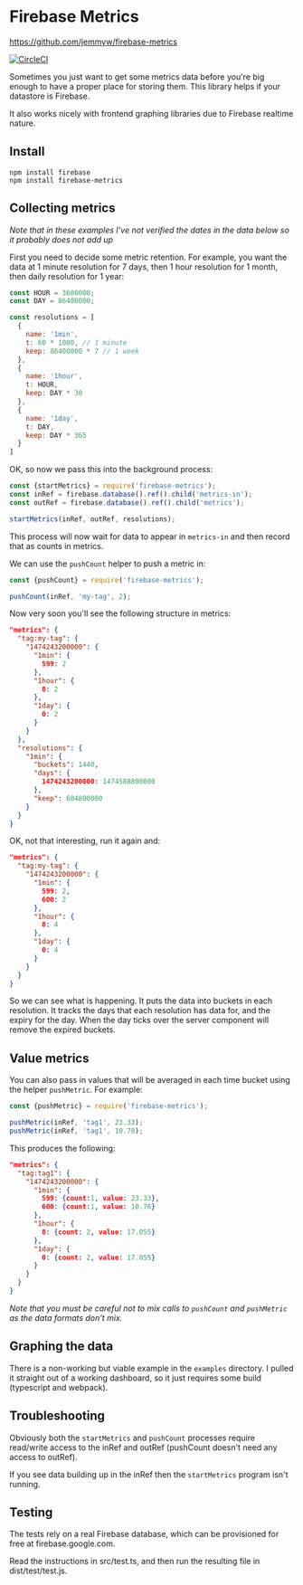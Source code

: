 # Firebase Metrics

https://github.com/jemmyw/firebase-metrics

[![CircleCI](https://circleci.com/gh/jemmyw/firebase-metrics.svg?style=svg)](https://circleci.com/gh/jemmyw/firebase-metrics)

Sometimes you just want to get some metrics data before you're big enough to have a proper place for storing them. This library helps if your datastore is Firebase.

It also works nicely with frontend graphing libraries due to Firebase realtime nature.

## Install

```
npm install firebase
npm install firebase-metrics
```

## Collecting metrics

*Note that in these examples I've not verified the dates in the data below so it probably does not add up*

First you need to decide some metric retention. For example, you want the data at 1 minute resolution for 7 days, then 1 hour resolution for 1 month, then daily resolution for 1 year:

```js
const HOUR = 3600000;
const DAY = 86400000;

const resolutions = [
  {
    name: '1min',
    t: 60 * 1000, // 1 minute
    keep: 86400000 * 7 // 1 week
  },
  {
    name: '1hour',
    t: HOUR,
    keep: DAY * 30
  },
  {
    name: '1day',
    t: DAY,
    keep: DAY * 365
  }
]
```

OK, so now we pass this into the background process:

```js
const {startMetrics} = require('firebase-metrics');
const inRef = firebase.database().ref().child('metrics-in');
const outRef = firebase.database().ref().child('metrics');

startMetrics(inRef, outRef, resolutions);
```

This process will now wait for data to appear in `metrics-in` and then record that as counts in metrics.

We can use the `pushCount` helper to push a metric in:

```js
const {pushCount} = require('firebase-metrics');

pushCount(inRef, 'my-tag', 2);
```

Now very soon you'll see the following structure in metrics:

```json
"metrics": {
  "tag:my-tag": {
    "1474243200000": {
      "1min": {
        599: 2
      },
      "1hour": {
        8: 2
      },
      "1day": {
        0: 2
      }
    }
  },
  "resolutions": {
    "1min": {
      "buckets": 1440,
      "days": {
        1474243200000: 1474588800000
      },
      "keep": 604800000 
    }
  }
}
```

OK, not that interesting, run it again and:


```json
"metrics": {
  "tag:my-tag": {
    "1474243200000": {
      "1min": {
        599: 2,
        600: 2
      },
      "1hour": {
        8: 4
      },
      "1day": {
        0: 4
      }
    }
  }
}
```

So we can see what is happening. It puts the data into buckets in each resolution. It tracks the days that each resolution has data for, and the expiry for the day. When the day ticks over the server component will remove the expired buckets.

## Value metrics

You can also pass in values that will be averaged in each time bucket using the helper `pushMetric`. For example:

```js
const {pushMetric} = require('firebase-metrics');

pushMetric(inRef, 'tag1', 23.33);
pushMetric(inRef, 'tag1', 10.78);
```

This produces the following:

```json
"metrics": {
  "tag:tag1": {
    "1474243200000": {
      "1min": {
        599: {count:1, value: 23.33},
        600: {count:1, value: 10.78}
      },
      "1hour": {
        8: {count: 2, value: 17.055}
      },
      "1day": {
        0: {count: 2, value: 17.055}
      }
    }
  }
}
```

*Note that you must be careful not to mix calls to `pushCount` and `pushMetric` as the data formats don't mix.*

## Graphing the data

There is a non-working but viable example in the `examples` directory. I pulled it straight out of a working dashboard, so it just requires some build (typescript and webpack).

## Troubleshooting

Obviously both the `startMetrics` and `pushCount` processes require read/write access to the inRef and outRef (pushCount doesn't need any access to outRef).

If you see data building up in the inRef then the `startMetrics` program isn't running.

## Testing

The tests rely on a real Firebase database, which can be provisioned for free at firebase.google.com.

Read the instructions in src/test.ts, and then run the resulting file in dist/test/test.js.